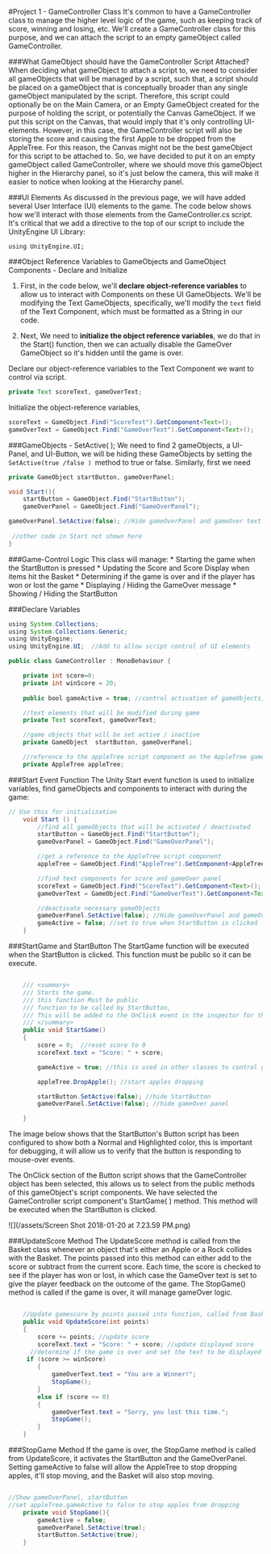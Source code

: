 #Project 1 - GameController Class
It's common to have a GameController class to manage the higher level logic of the game, such as keeping track of score, winning and losing, etc.  We'll create a GameController class for this purpose, and we can attach the script to an empty gameObject called GameController.  

###What GameObject should have the GameController Script Attached?
When deciding what gameObject to attach a script to, we need to consider all gameObjects that will be managed by a script, such that, a script should be placed on a gameObject that is conceptually broader than any single gameObject manipulated by the script.  Therefore, this script could optionally be on the Main Camera, or an Empty GameObject created for the purpose of holding the script, or potentially the Canvas GameObject.  If we put this script on the Canvas, that would imply that it's only controlling UI-elements.  However, in this case, the GameController script will also be storing the score and causing the first Apple to be dropped from the AppleTree.  For this reason, the Canvas might not be the best gameObject for this script to be attached to.  So, we have decided to put it on an empty gameObject called GameController, where we should move this gameObject higher in the Hierarchy panel, so it's just below the camera, this will make it easier to notice when looking at the Hierarchy panel.

###UI Elements
As discussed in the previous page, we will have added several User Interface (UI) elements to the game.
The code below shows how we'll interact with those elements from the GameController.cs script.  
It's critical that we add a directive to the top of our script to include the UnityEngine UI Library:

```
using UnityEngine.UI;
```

###Object Reference Variables to GameObjects and GameObject Components - Declare and Initialize
1. First, in the code below, we'll **declare** **object-reference variables** to allow us to interact with Components on these UI GameObjects.  We'll be modifying the Text GameObjects, specifically, we'll modify the `text` field of the Text Component, which must be formatted as a String in our code.  

2. Next, We need to **initialize the object reference variables**, we do that in the Start() function, then we can actually disable the GameOver GameObject so it's hidden until the game is over.  


Declare our object-reference variables to the Text Component we want to control via script.
```java
private Text scoreText, gameOverText;
```

Initialize the object-reference variables, 

```java
scoreText = GameObject.Find("ScoreText").GetComponent<Text>();
gameOverText = GameObject.Find("GameOverText").GetComponent<Text>();
```
###GameObjects - SetActive( );
We need to find 2 gameObjects, a UI-Panel, and UI-Button, we will be hiding these GameObjects by setting the `SetActive(true /false ) `method to true or false.  Similarly, first we need

```java
private GameObject startButton, gameOverPanel;

void Start(){
    startButton = GameObject.Find("StartButton");
    gameOverPanel = GameObject.Find("GameOverPanel");

gameOverPanel.SetActive(false); //Hide gameOverPanel and gameOver text
 
 //other code in Start not shown here
}

```



###Game-Control Logic
This class will manage: 
    * Starting the game when the StartButton is pressed
    * Updating the Score and Score Display when items hit the Basket
    * Determining if the game is over and if the player has won or lost the game
    * Displaying / Hiding the GameOver message
    * Showing / Hiding the StartButton 
    
    
###Declare Variables

```java
using System.Collections;
using System.Collections.Generic;
using UnityEngine;
using UnityEngine.UI;  //Add to allow script control of UI elements

public class GameController : MonoBehaviour {

    private int score=0;  
    private int winScore = 20;  
    
    public bool gameActive = true; //control activation of gameObjects, like dropping apples

    //text elements that will be modified during game
    private Text scoreText, gameOverText;

    //game objects that will be set active / inactive
    private GameObject  startButton, gameOverPanel;

    //reference to the appleTree script component on the AppleTree gameObject
    private AppleTree appleTree;
```

###Start Event Function
The Unity Start event function is used to initialize variables, find gameObjects and components to interact with during the game:

```java
// Use this for initialization
	void Start () {
        //find all gameObjects that will be activated / deactivated 
        startButton = GameObject.Find("StartButton");
        gameOverPanel = GameObject.Find("GameOverPanel");

        //get a reference to the AppleTree script component
        appleTree = GameObject.Find("AppleTree").GetComponent<AppleTree>();

        //find text components for score and gameOver panel
        scoreText = GameObject.Find("ScoreText").GetComponent<Text>();
        gameOverText = GameObject.Find("GameOverText").GetComponent<Text>();

        //deactivate necessary gameObjects
        gameOverPanel.SetActive(false); //Hide gameOverPanel and gameOver text
        gameActive = false; //set to true when StartButton is clicked
	}
```

###StartGame and StartButton
The StartGame function will be executed when the StartButton is clicked.  This function must be public so it can be execute.

```java

    /// <summary>
    /// Starts the game.
    /// this function Must be public 
    /// function to be called by StartButton, 
    /// This will be added to the OnClick event in the inspector for the StartButton
    /// </summary>
    public void StartGame()
    {
        score = 0;  //reset score to 0
        scoreText.text = "Score: " + score;

        gameActive = true; //this is used in other classes to control gameObjects

        appleTree.DropApple(); //start apples dropping

        startButton.SetActive(false); //hide StartButton
        gameOverPanel.SetActive(false); //hide gameOver panel

    }
```
The image below shows that the StartButton's Button script has been configured to show both a Normal and Highlighted color, this is important for debugging, it will allow us to verify that the button is responding to mouse-over events.

The OnClick section of the Button script shows that the GameController object has been selected, this allows us to select from the public methods of this gameObject's script components.  We have selected the GameController script component's StartGame( ) method.  This method will be executed when the StartButton is clicked. 

![](/assets/Screen Shot 2018-01-20 at 7.23.59 PM.png)

###UpdateScore Method
The UpdateScore method is called from the Basket class whenever an object that's either an Apple or a Rock collides with the Basket. The points passed into this method can either add to the score or subtract from the current score.  Each time, the score is checked to see if the player has won or lost, in which case the GameOver text is set to give the player feedback on the outcome of the game.  The StopGame() method is called if the game is over, it will manage gameOver logic. 


```java

    //Update gamescore by points passed into function, called from Basket class
    public void UpdateScore(int points)
    {
        score += points; //update score
        scoreText.text = "Score: " + score; //update displayed score
      //determine if the game is over and set the text to be displayed 
     if (score >= winScore) 
        {
            gameOverText.text = "You are a Winner!";
            StopGame();
        }
        else if (score <= 0)
        {
            gameOverText.text = "Sorry, you lost this time.";
            StopGame();
        }
    }
```

###StopGame Method
If the game is over, the StopGame method is called from UpdateScore, it activates the StartButton and the GameOverPanel.  Setting gameActive to false will allow the AppleTree to stop dropping apples, it'll stop moving, and the Basket will also stop moving.  

```java

//Show gameOverPanel, startButton
//set appleTree.gameActive to false to stop apples from dropping
    private void StopGame(){
        gameActive = false;
        gameOverPanel.SetActive(true);
        startButton.SetActive(true);
    }
	
```

